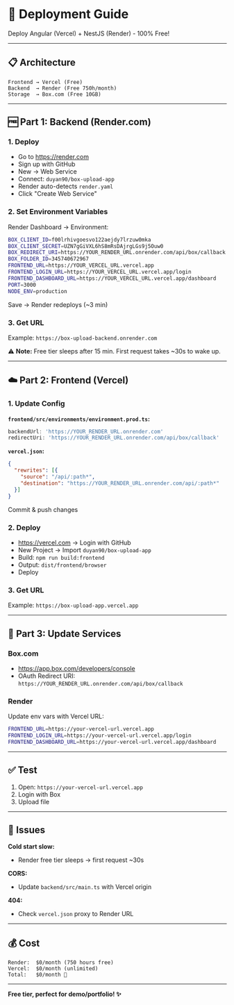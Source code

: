 # 🚀 Deployment Guide

Deploy Angular (Vercel) + NestJS (Render) - 100% Free!

---

## 📋 Architecture

```
Frontend → Vercel (Free)
Backend  → Render (Free 750h/month)
Storage  → Box.com (Free 10GB)
```

---

## 🆓 Part 1: Backend (Render.com)

### 1. Deploy
- Go to https://render.com
- Sign up with GitHub
- New → Web Service
- Connect: `duyan90/box-upload-app`
- Render auto-detects `render.yaml`
- Click "Create Web Service"

### 2. Set Environment Variables
Render Dashboard → Environment:

```bash
BOX_CLIENT_ID=f00lrhivgoesvo122aejdy7lrzuw0mka
BOX_CLIENT_SECRET=UZN7gGiVXL6hS8mRsDAjrgLGs9j5Ouw0
BOX_REDIRECT_URI=https://YOUR_RENDER_URL.onrender.com/api/box/callback
BOX_FOLDER_ID=345740672967
FRONTEND_URL=https://YOUR_VERCEL_URL.vercel.app
FRONTEND_LOGIN_URL=https://YOUR_VERCEL_URL.vercel.app/login
FRONTEND_DASHBOARD_URL=https://YOUR_VERCEL_URL.vercel.app/dashboard
PORT=3000
NODE_ENV=production
```

Save → Render redeploys (~3 min)

### 3. Get URL
Example: `https://box-upload-backend.onrender.com`

⚠️ **Note:** Free tier sleeps after 15 min. First request takes ~30s to wake up.

---

## ☁️ Part 2: Frontend (Vercel)

### 1. Update Config

**`frontend/src/environments/environment.prod.ts`:**
```typescript
backendUrl: 'https://YOUR_RENDER_URL.onrender.com'
redirectUri: 'https://YOUR_RENDER_URL.onrender.com/api/box/callback'
```

**`vercel.json`:**
```json
{
  "rewrites": [{
    "source": "/api/:path*",
    "destination": "https://YOUR_RENDER_URL.onrender.com/api/:path*"
  }]
}
```

Commit & push changes

### 2. Deploy
- https://vercel.com → Login with GitHub
- New Project → Import `duyan90/box-upload-app`
- Build: `npm run build:frontend`
- Output: `dist/frontend/browser`
- Deploy

### 3. Get URL
Example: `https://box-upload-app.vercel.app`

---

## 🔐 Part 3: Update Services

### Box.com
- https://app.box.com/developers/console
- OAuth Redirect URI: `https://YOUR_RENDER_URL.onrender.com/api/box/callback`

### Render
Update env vars with Vercel URL:
```bash
FRONTEND_URL=https://your-vercel-url.vercel.app
FRONTEND_LOGIN_URL=https://your-vercel-url.vercel.app/login
FRONTEND_DASHBOARD_URL=https://your-vercel-url.vercel.app/dashboard
```

---

## ✅ Test

1. Open: `https://your-vercel-url.vercel.app`
2. Login with Box
3. Upload file

---

## 🐛 Issues

**Cold start slow:**
- Render free tier sleeps → first request ~30s

**CORS:**
- Update `backend/src/main.ts` with Vercel origin

**404:**
- Check `vercel.json` proxy to Render URL

---

## 💰 Cost

```
Render:  $0/month (750 hours free)
Vercel:  $0/month (unlimited)
Total:   $0/month 🎉
```

---

**Free tier, perfect for demo/portfolio! ✨**
